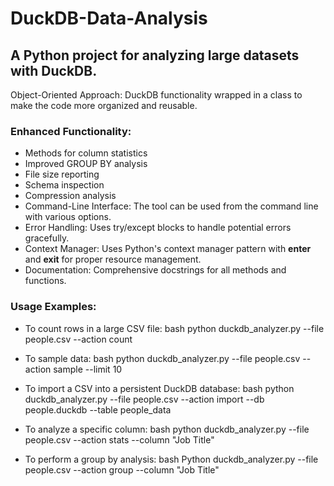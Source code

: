# DuckDB-Data-Analysis

## A Python project for analyzing large datasets with DuckDB.

Object-Oriented Approach: DuckDB functionality wrapped in a class to make the code more organized and reusable.

### Enhanced Functionality:
- Methods for column statistics
- Improved GROUP BY analysis
- File size reporting
- Schema inspection
- Compression analysis
- Command-Line Interface: The tool can be used from the command line with various options.
- Error Handling: Uses try/except blocks to handle potential errors gracefully.
- Context Manager: Uses Python's context manager pattern with __enter__ and __exit__ for proper resource management.
- Documentation: Comprehensive docstrings for all methods and functions.

### Usage Examples:
- To count rows in a large CSV file:
bash
python duckdb_analyzer.py --file people.csv --action count

- To sample data:
bash
python duckdb_analyzer.py --file people.csv --action sample --limit 10

- To import a CSV into a persistent DuckDB database:
bash
python duckdb_analyzer.py --file people.csv --action import --db people.duckdb --table people_data

- To analyze a specific column:
bash python duckdb_analyzer.py --file people.csv --action stats --column "Job Title"

- To perform a group by analysis:
bash
Python duckdb_analyzer.py --file people.csv --action group --column "Job Title"
